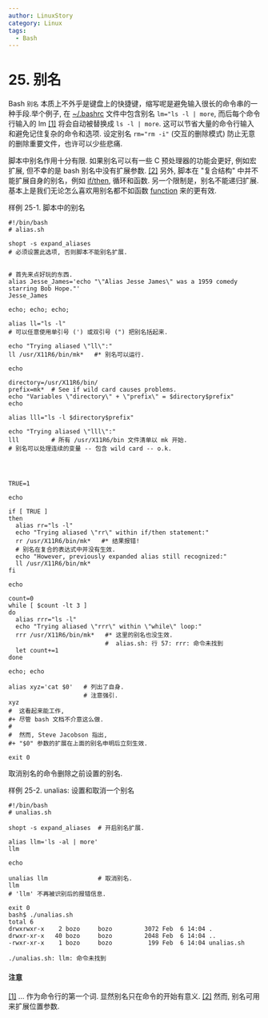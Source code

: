 ```yaml
---
author: LinuxStory
category: Linux
tags:
  - Bash
---
```

# 25. 别名

Bash `别名` 本质上不外乎是键盘上的快捷键，缩写呢是避免输入很长的命令串的一种手段.举个例子, 在 [~/.bashrc](http://tldp.org/LDP/abs/html/sample-bashrc.html) 文件中包含别名 `lm="ls -l | more`, 而后每个命令行输入的 lm [[1]](http://tldp.org/LDP/abs/html/aliases.html#FTN.AEN18669) 将会自动被替换成 `ls -l | more`. 这可以节省大量的命令行输入和避免记住复杂的命令和选项. 设定别名 `rm="rm -i"` (交互的删除模式) 防止无意的删除重要文件，也许可以少些悲痛.

脚本中别名作用十分有限. 如果别名可以有一些 C 预处理器的功能会更好, 例如宏扩展, 但不幸的是 bash 别名中没有扩展参数. [[2]](http://tldp.org/LDP/abs/html/aliases.html#FTN.AEN18676) 另外, 脚本在 "复合结构" 中并不能扩展自身的别名，例如 [if/then](http://tldp.org/LDP/abs/html/tests.html#IFTHEN), 循环和函数. 另一个限制是，别名不能递归扩展. 基本上是我们无论怎么喜欢用别名都不如函数 [function](http://tldp.org/LDP/abs/html/functions.html#FUNCTIONREF) 来的更有效.

样例 25-1. 脚本中的别名
```
#!/bin/bash
# alias.sh

shopt -s expand_aliases
# 必须设置此选项, 否则脚本不能别名扩展.


# 首先来点好玩的东西.
alias Jesse_James='echo "\"Alias Jesse James\" was a 1959 comedy starring Bob Hope."'
Jesse_James

echo; echo; echo;

alias ll="ls -l"
# 可以任意使用单引号 (') 或双引号 (") 把别名括起来.

echo "Trying aliased \"ll\":"
ll /usr/X11R6/bin/mk*   #* 别名可以运行.

echo

directory=/usr/X11R6/bin/
prefix=mk*  # See if wild card causes problems.
echo "Variables \"directory\" + \"prefix\" = $directory$prefix"
echo

alias lll="ls -l $directory$prefix"

echo "Trying aliased \"lll\":"
lll         # 所有 /usr/X11R6/bin 文件清单以 mk 开始.
# 别名可以处理连续的变量 -- 包含 wild card -- o.k.




TRUE=1

echo

if [ TRUE ]
then
  alias rr="ls -l"
  echo "Trying aliased \"rr\" within if/then statement:"
  rr /usr/X11R6/bin/mk*   #* 结果报错!
  # 别名在复合的表达式中并没有生效.
  echo "However, previously expanded alias still recognized:"
  ll /usr/X11R6/bin/mk*
fi  

echo

count=0
while [ $count -lt 3 ]
do
  alias rrr="ls -l"
  echo "Trying aliased \"rrr\" within \"while\" loop:"
  rrr /usr/X11R6/bin/mk*   #* 这里的别名也没生效.
                           #  alias.sh: 行 57: rrr: 命令未找到
  let count+=1
done 

echo; echo

alias xyz='cat $0'   # 列出了自身.
                     # 注意强引.
xyz
#  这看起来能工作,
#+ 尽管 bash 文档不介意这么做.
#
#  然而, Steve Jacobson 指出,
#+ "$0" 参数的扩展在上面的别名申明后立刻生效.

exit 0
```
取消别名的命令删除之前设置的别名.

样例 25-2. unalias: 设置和取消一个别名
```
#!/bin/bash
# unalias.sh

shopt -s expand_aliases  # 开启别名扩展.

alias llm='ls -al | more'
llm

echo

unalias llm              # 取消别名.
llm
# 'llm' 不再被识别后的报错信息.

exit 0
bash$ ./unalias.sh
total 6
drwxrwxr-x    2 bozo     bozo         3072 Feb  6 14:04 .
drwxr-xr-x   40 bozo     bozo         2048 Feb  6 14:04 ..
-rwxr-xr-x    1 bozo     bozo          199 Feb  6 14:04 unalias.sh

./unalias.sh: llm: 命令未找到
```

#### 注意
[[1]](http://tldp.org/LDP/abs/html/aliases.html#AEN18669)	... 作为命令行的第一个词. 显然别名只在命令的开始有意义.
[[2]](http://tldp.org/LDP/abs/html/aliases.html#AEN18676)	然而, 别名可用来扩展位置参数.
